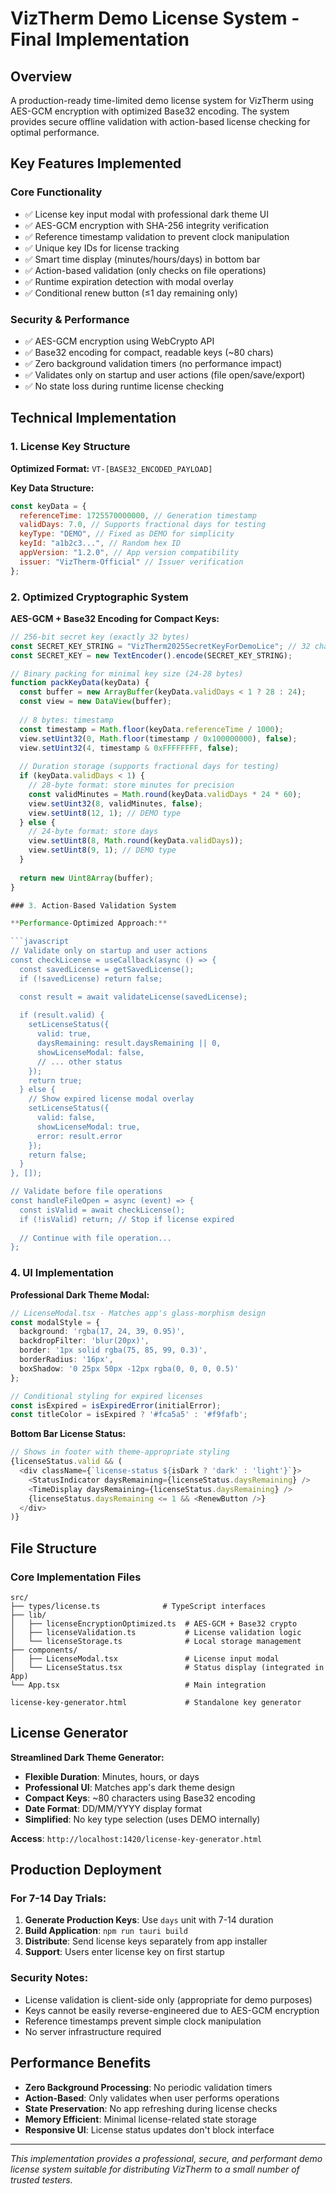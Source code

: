 # VizTherm Demo License System - Final Implementation

## Overview

A production-ready time-limited demo license system for VizTherm using AES-GCM encryption with optimized Base32 encoding. The system provides secure offline validation with action-based license checking for optimal performance.

## Key Features Implemented

### Core Functionality
- ✅ License key input modal with professional dark theme UI
- ✅ AES-GCM encryption with SHA-256 integrity verification  
- ✅ Reference timestamp validation to prevent clock manipulation
- ✅ Unique key IDs for license tracking
- ✅ Smart time display (minutes/hours/days) in bottom bar
- ✅ Action-based validation (only checks on file operations)
- ✅ Runtime expiration detection with modal overlay
- ✅ Conditional renew button (≤1 day remaining only)

### Security & Performance
- ✅ AES-GCM encryption using WebCrypto API
- ✅ Base32 encoding for compact, readable keys (~80 chars)
- ✅ Zero background validation timers (no performance impact)
- ✅ Validates only on startup and user actions (file open/save/export)
- ✅ No state loss during runtime license checking

## Technical Implementation

### 1. License Key Structure

**Optimized Format:** `VT-[BASE32_ENCODED_PAYLOAD]`

**Key Data Structure:**
```javascript
const keyData = {
  referenceTime: 1725570000000, // Generation timestamp
  validDays: 7.0, // Supports fractional days for testing
  keyType: "DEMO", // Fixed as DEMO for simplicity
  keyId: "a1b2c3...", // Random hex ID
  appVersion: "1.2.0", // App version compatibility
  issuer: "VizTherm-Official" // Issuer verification
};
```

### 2. Optimized Cryptographic System

**AES-GCM + Base32 Encoding for Compact Keys:**

```javascript
// 256-bit secret key (exactly 32 bytes)
const SECRET_KEY_STRING = "VizTherm2025SecretKeyForDemoLice"; // 32 chars
const SECRET_KEY = new TextEncoder().encode(SECRET_KEY_STRING);

// Binary packing for minimal key size (24-28 bytes)
function packKeyData(keyData) {
  const buffer = new ArrayBuffer(keyData.validDays < 1 ? 28 : 24);
  const view = new DataView(buffer);
  
  // 8 bytes: timestamp
  const timestamp = Math.floor(keyData.referenceTime / 1000);
  view.setUint32(0, Math.floor(timestamp / 0x100000000), false);
  view.setUint32(4, timestamp & 0xFFFFFFFF, false);
  
  // Duration storage (supports fractional days for testing)
  if (keyData.validDays < 1) {
    // 28-byte format: store minutes for precision
    const validMinutes = Math.round(keyData.validDays * 24 * 60);
    view.setUint32(8, validMinutes, false);
    view.setUint8(12, 1); // DEMO type
  } else {
    // 24-byte format: store days
    view.setUint8(8, Math.round(keyData.validDays));
    view.setUint8(9, 1); // DEMO type  
  }
  
  return new Uint8Array(buffer);
}

### 3. Action-Based Validation System

**Performance-Optimized Approach:**

```javascript
// Validate only on startup and user actions
const checkLicense = useCallback(async () => {
  const savedLicense = getSavedLicense();
  if (!savedLicense) return false;

  const result = await validateLicense(savedLicense);
  
  if (result.valid) {
    setLicenseStatus({
      valid: true,
      daysRemaining: result.daysRemaining || 0,
      showLicenseModal: false,
      // ... other status
    });
    return true;
  } else {
    // Show expired license modal overlay
    setLicenseStatus({
      valid: false,
      showLicenseModal: true,
      error: result.error
    });
    return false;
  }
}, []);

// Validate before file operations
const handleFileOpen = async (event) => {
  const isValid = await checkLicense();
  if (!isValid) return; // Stop if license expired
  
  // Continue with file operation...
};
```

### 4. UI Implementation

**Professional Dark Theme Modal:**

```typescript
// LicenseModal.tsx - Matches app's glass-morphism design
const modalStyle = {
  background: 'rgba(17, 24, 39, 0.95)',
  backdropFilter: 'blur(20px)',
  border: '1px solid rgba(75, 85, 99, 0.3)',
  borderRadius: '16px',
  boxShadow: '0 25px 50px -12px rgba(0, 0, 0, 0.5)'
};

// Conditional styling for expired licenses
const isExpired = isExpiredError(initialError);
const titleColor = isExpired ? '#fca5a5' : '#f9fafb';
```

**Bottom Bar License Status:**

```typescript
// Shows in footer with theme-appropriate styling
{licenseStatus.valid && (
  <div className={`license-status ${isDark ? 'dark' : 'light'}`}>
    <StatusIndicator daysRemaining={licenseStatus.daysRemaining} />
    <TimeDisplay daysRemaining={licenseStatus.daysRemaining} />
    {licenseStatus.daysRemaining <= 1 && <RenewButton />}
  </div>
)}
```

## File Structure

### Core Implementation Files

```
src/
├── types/license.ts              # TypeScript interfaces
├── lib/
│   ├── licenseEncryptionOptimized.ts  # AES-GCM + Base32 crypto
│   ├── licenseValidation.ts           # License validation logic  
│   └── licenseStorage.ts              # Local storage management
├── components/
│   ├── LicenseModal.tsx               # License input modal
│   └── LicenseStatus.tsx              # Status display (integrated in App)
└── App.tsx                            # Main integration

license-key-generator.html             # Standalone key generator
```

## License Generator

**Streamlined Dark Theme Generator:**

- **Flexible Duration**: Minutes, hours, or days
- **Professional UI**: Matches app's dark theme design  
- **Compact Keys**: ~80 characters using Base32 encoding
- **Date Format**: DD/MM/YYYY display format
- **Simplified**: No key type selection (uses DEMO internally)

**Access**: `http://localhost:1420/license-key-generator.html`

## Production Deployment

### For 7-14 Day Trials:

1. **Generate Production Keys**: Use `days` unit with 7-14 duration
2. **Build Application**: `npm run tauri build`  
3. **Distribute**: Send license keys separately from app installer
4. **Support**: Users enter license key on first startup

### Security Notes:

- License validation is client-side only (appropriate for demo purposes)
- Keys cannot be easily reverse-engineered due to AES-GCM encryption
- Reference timestamps prevent simple clock manipulation
- No server infrastructure required

## Performance Benefits

- **Zero Background Processing**: No periodic validation timers
- **Action-Based**: Only validates when user performs operations
- **State Preservation**: No app refreshing during license checks  
- **Memory Efficient**: Minimal license-related state storage
- **Responsive UI**: License status updates don't block interface

---

*This implementation provides a professional, secure, and performant demo license system suitable for distributing VizTherm to a small number of trusted testers.*
